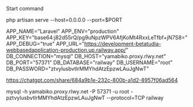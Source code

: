 Start command

php artisan serve --host=0.0.0.0 --port=$PORT

APP_NAME="Laravel"
APP_ENV="production"
APP_KEY="base64:j82d55rQ/pg9uNpzWPV6AfjKoMt4RxxLeTfbf+jN7S8="
APP_DEBUG="true"
APP_URL="https://development-betatudia-webbasedapplication-production.up.railway.app/"
DB_CONNECTION="mysql"
DB_HOST="yamabiko.proxy.rlwy.net"
DB_PORT="57371"
DB_DATABASE="railway"
DB_USERNAME="root"
DB_PASSWORD="ztvylusbvtlrMMYhdAtzEpzwLAuJgNwT"

https://chatgpt.com/share/684a9b1e-232c-800b-a1d2-8957f06ad564

mysql -h yamabiko.proxy.rlwy.net -P 57371 -u root -pztvylusbvtlrMMYhdAtzEpzwLAuJgNwT --protocol=TCP railway

